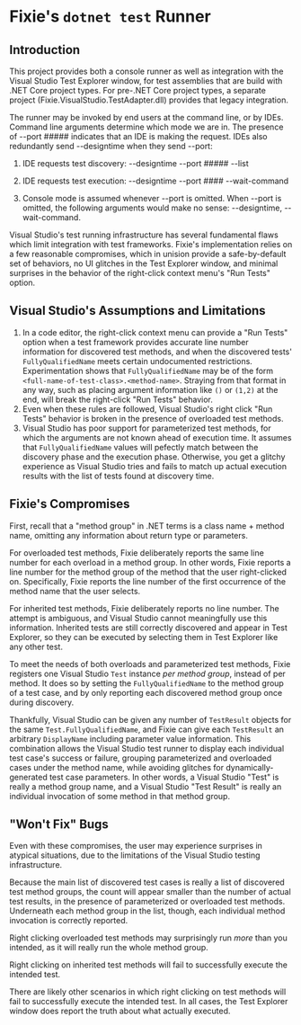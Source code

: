 ﻿# Fixie's `dotnet test` Runner

## Introduction

This project provides both a console runner as well as integration with the Visual Studio
Test Explorer window, for test assemblies that are build with .NET Core project types.
For pre-.NET Core project types, a separate project (Fixie.VisualStudio.TestAdapter.dll)
provides that legacy integration.

The runner may be invoked by end users at the command line, or by IDEs. Command line arguments
determine which mode we are in. The presence of --port ##### indicates that an IDE is making
the request. IDEs also redundantly send --designtime when they send --port:

1) IDE requests test discovery:
    --designtime --port ##### --list

2) IDE requests test execution:
    --designtime --port #### --wait-command

3) Console mode is assumed whenever --port is omitted. When
   --port is omitted, the following arguments would make no
   sense: --designtime, --wait-command.

Visual Studio's test running infrastructure has several fundamental flaws
which limit integration with test frameworks. Fixie's implementation relies
on a few reasonable compromises, which in unision provide a safe-by-default
set of behaviors, no UI glitches in the Test Explorer window, and minimal
surprises in the behavior of the right-click context menu's "Run Tests" option.

## Visual Studio's Assumptions and Limitations

1. In a code editor, the right-click context menu can provide a "Run Tests"
option when a test framework provides accurate line number information for
discovered test methods, and when the discovered tests'
`FullyQualifiedName` meets certain undocumented restrictions.
Experimentation shows that `FullyQualifiedName` may be of the
form `<full-name-of-test-class>.<method-name>`. Straying from that format
in any way, such as placing argument information like `()` or `(1,2)` at
the end, will break the right-click "Run Tests" behavior.
2. Even when these rules are followed, Visual Studio's right click "Run
Tests" behavior is broken in the presence of overloaded test methods.
3. Visual Studio has poor support for parameterized test methods, for which
the arguments are not known ahead of execution time. It assumes that
`FullyQualifiedName` values will pefectly match between the discovery
phase and the execution phase. Otherwise, you get a glitchy experience as
Visual Studio tries and fails to match up actual execution results
with the list of tests found at discovery time.

## Fixie's Compromises

First, recall that a "method group" in .NET terms is a class name + method
name, omitting any information about return type or parameters.

For overloaded test methods, Fixie deliberately reports the same line number for
each overload in a method group.  In other words, Fixie reports a line number for
the method group of the method that the user right-clicked on.  Specifically,
Fixie reports the line number of the first occurrence of the method name that
the user selects.

For inherited test methods, Fixie deliberately reports no line number.  The
attempt is ambiguous, and Visual Studio cannot meaningfully use this information.
Inherited tests are still correctly discovered and appear in Test Explorer,
so they can be executed by selecting them in Test Explorer like any other test.

To meet the needs of both overloads and parameterized test methods, Fixie
registers one Visual Studio `Test` instance *per method group*, instead
of per method.  It does so by setting the `FullyQualifiedName` to
the method group of a test case, and by only reporting each discovered
method group once during discovery.

Thankfully, Visual Studio can be given any number of `TestResult` objects for
the same `Test.FullyQualifiedName`, and Fixie
can give each `TestResult` an arbitrary `DisplayName` including parameter
value information.  This combination allows the Visual Studio test runner to
display each individual test case's success or failure, grouping parameterized
and overloaded cases under the method name, while avoiding glitches for
dynamically-generated test case parameters.  In other words, a Visual Studio
"Test" is really a method group name, and a Visual Studio "Test Result"
is really an individual invocation of some method in that method group.

## "Won't Fix" Bugs

Even with these compromises, the user may experience surprises in atypical
situations, due to the limitations of the Visual Studio testing infrastructure.
        
Because the main list of discovered test cases is really a list of discovered
test method groups, the count will appear smaller than the number of actual
test results, in the presence of parameterized or overloaded test methods.
Underneath each method group in the list, though, each individual method
invocation is correctly reported.

Right clicking overloaded test methods may surprisingly run *more* than you
intended, as it will really run the whole method group.
        
Right clicking on inherited test methods will fail to successfully execute
the intended test.

There are likely other scenarios in which right clicking on test methods will
fail to successfully execute the intended test.  In all cases, the Test Explorer
window does report the truth about what actually executed.